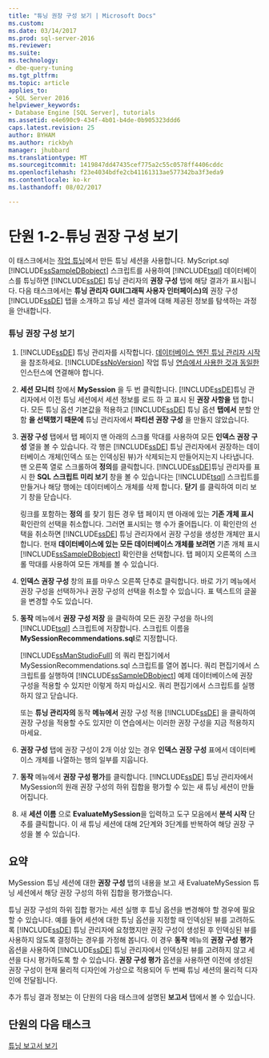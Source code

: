 ```yaml
---
title: "튜닝 권장 구성 보기 | Microsoft Docs"
ms.custom: 
ms.date: 03/14/2017
ms.prod: sql-server-2016
ms.reviewer: 
ms.suite: 
ms.technology:
- dbe-query-tuning
ms.tgt_pltfrm: 
ms.topic: article
applies_to:
- SQL Server 2016
helpviewer_keywords:
- Database Engine [SQL Server], tutorials
ms.assetid: e4e690c9-434f-4b01-b4de-0b905323ddd6
caps.latest.revision: 25
author: BYHAM
ms.author: rickbyh
manager: jhubbard
ms.translationtype: MT
ms.sourcegitcommit: 1419847dd47435cef775a2c55c0578ff4406cddc
ms.openlocfilehash: f23e4034bdfe2cb41161313ae577342ba3f3eda9
ms.contentlocale: ko-kr
ms.lasthandoff: 08/02/2017

---
```

# <a name="lesson-1-2---viewing-tuning-recommendations"></a>단원 1-2-튜닝 권장 구성 보기
이 태스크에서는 [작업 튜닝](../../tools/dta/lesson-1-1-tuning-a-workload.md)에서 만든 튜닝 세션을 사용합니다. MyScript.sql [!INCLUDE[ssSampleDBobject](../../includes/sssampledbobject-md.md)] 스크립트를 사용하여 [!INCLUDE[tsql](../../includes/tsql-md.md)] 데이터베이스를 튜닝하면 [!INCLUDE[ssDE](../../includes/ssde-md.md)] 튜닝 관리자의 **권장 구성** 탭에 해당 결과가 표시됩니다. 다음 태스크에서는 **튜닝 관리자 GUI(그래픽 사용자 인터페이스)의** 권장 구성 [!INCLUDE[ssDE](../../includes/ssde-md.md)] 탭을 소개하고 튜닝 세션 결과에 대해 제공된 정보를 탐색하는 과정을 안내합니다.  
  
### <a name="view-tuning-recommendations"></a>튜닝 권장 구성 보기  
  
1.  [!INCLUDE[ssDE](../../includes/ssde-md.md)] 튜닝 관리자를 시작합니다. [데이터베이스 엔진 튜닝 관리자 시작](../../tools/dta/lesson-1-1-launching-database-engine-tuning-advisor.md)을 참조하세요. [!INCLUDE[ssNoVersion](../../includes/ssnoversion-md.md)] 작업 튜닝 [연습에서 사용한 것과 동일한](../../tools/dta/lesson-1-1-tuning-a-workload.md)인스턴스에 연결해야 합니다.  
  
2.  **세션 모니터** 창에서 **MySession** 을 두 번 클릭합니다. [!INCLUDE[ssDE](../../includes/ssde-md.md)]튜닝 관리자에서 이전 튜닝 세션에서 세션 정보를 로드 하 고 표시 된 **권장 사항을** 탭 합니다. 모든 튜닝 옵션 기본값을 적용하고 [!INCLUDE[ssDE](../../includes/ssde-md.md)] 튜닝 옵션 **탭에서** 분할 안 함 **을 선택했기 때문에** 튜닝 관리자에서 **파티션 권장 구성** 을 만들지 않았습니다.  
  
3.  **권장 구성** 탭에서 탭 페이지 맨 아래의 스크롤 막대를 사용하여 모든 **인덱스 권장 구성** 열을 볼 수 있습니다. 각 행은 [!INCLUDE[ssDE](../../includes/ssde-md.md)] 튜닝 관리자에서 권장하는 데이터베이스 개체(인덱스 또는 인덱싱된 뷰)가 삭제되는지 만들어지는지 나타냅니다. 맨 오른쪽 열로 스크롤하여 **정의**를 클릭합니다. [!INCLUDE[ssDE](../../includes/ssde-md.md)]튜닝 관리자를 표시 한 **SQL 스크립트 미리 보기** 창을 볼 수 있습니다는 [!INCLUDE[tsql](../../includes/tsql-md.md)] 스크립트를 만들거나 해당 행에는 데이터베이스 개체를 삭제 합니다. **닫기** 를 클릭하여 미리 보기 창을 닫습니다.  
  
    링크를 포함하는 **정의** 를 찾기 힘든 경우 탭 페이지 맨 아래에 있는 **기존 개체 표시** 확인란의 선택을 취소합니다. 그러면 표시되는 행 수가 줄어듭니다. 이 확인란의 선택을 취소하면 [!INCLUDE[ssDE](../../includes/ssde-md.md)] 튜닝 관리자에서 권장 구성을 생성한 개체만 표시합니다. 현재 **데이터베이스에 있는 모든 데이터베이스 개체를 보려면** 기존 개체 표시 [!INCLUDE[ssSampleDBobject](../../includes/sssampledbobject-md.md)] 확인란을 선택합니다. 탭 페이지 오른쪽의 스크롤 막대를 사용하여 모든 개체를 볼 수 있습니다.  
  
4.  **인덱스 권장 구성** 창의 표를 마우스 오른쪽 단추로 클릭합니다. 바로 가기 메뉴에서 권장 구성을 선택하거나 권장 구성의 선택을 취소할 수 있습니다. 표 텍스트의 글꼴을 변경할 수도 있습니다.  
  
5.  **동작** 메뉴에서 **권장 구성 저장** 을 클릭하여 모든 권장 구성을 하나의 [!INCLUDE[tsql](../../includes/tsql-md.md)] 스크립트에 저장합니다. 스크립트 이름을 **MySessionRecommendations.sql**로 지정합니다.  
  
    [!INCLUDE[ssManStudioFull](../../includes/ssmanstudiofull-md.md)] 의 쿼리 편집기에서 MySessionRecommendations.sql 스크립트를 열어 봅니다. 쿼리 편집기에서 스크립트를 실행하여 [!INCLUDE[ssSampleDBobject](../../includes/sssampledbobject-md.md)] 예제 데이터베이스에 권장 구성을 적용할 수 있지만 이렇게 하지 마십시오. 쿼리 편집기에서 스크립트를 실행하지 않고 닫습니다.  
  
    또는 **튜닝 관리자의** 동작 **메뉴에서** 권장 구성 적용 [!INCLUDE[ssDE](../../includes/ssde-md.md)] 을 클릭하여 권장 구성을 적용할 수도 있지만 이 연습에서는 이러한 권장 구성을 지금 적용하지 마세요.  
  
6.  **권장 구성** 탭에 권장 구성이 2개 이상 있는 경우 **인덱스 권장 구성** 표에서 데이터베이스 개체를 나열하는 행의 일부를 지웁니다.  
  
7.  **동작** 메뉴에서 **권장 구성 평가**를 클릭합니다. [!INCLUDE[ssDE](../../includes/ssde-md.md)] 튜닝 관리자에서 MySession의 원래 권장 구성의 하위 집합을 평가할 수 있는 새 튜닝 세션이 만들어집니다.  
  
8.  새 **세션 이름** 으로 **EvaluateMySession**을 입력하고 도구 모음에서 **분석 시작** 단추를 클릭합니다. 이 새 튜닝 세션에 대해 2단계와 3단계를 반복하여 해당 권장 구성을 볼 수 있습니다.  
  
## <a name="summary"></a>요약  
MySession 튜닝 세션에 대한 **권장 구성** 탭의 내용을 보고 새 EvaluateMySession 튜닝 세션에서 해당 권장 구성의 하위 집합을 평가했습니다.  
  
튜닝 권장 구성의 하위 집합 평가는 세션 실행 후 튜닝 옵션을 변경해야 할 경우에 필요할 수 있습니다. 예를 들어 세션에 대한 튜닝 옵션을 지정할 때 인덱싱된 뷰를 고려하도록 [!INCLUDE[ssDE](../../includes/ssde-md.md)] 튜닝 관리자에 요청했지만 권장 구성이 생성된 후 인덱싱된 뷰를 사용하지 않도록 결정하는 경우를 가정해 봅니다. 이 경우 **동작** 메뉴의 **권장 구성 평가** 옵션을 사용하여 [!INCLUDE[ssDE](../../includes/ssde-md.md)] 튜닝 관리자에서 인덱싱된 뷰를 고려하지 않고 세션을 다시 평가하도록 할 수 있습니다. **권장 구성 평가** 옵션을 사용하면 이전에 생성된 권장 구성이 현재 물리적 디자인에 가상으로 적용되어 두 번째 튜닝 세션의 물리적 디자인에 전달됩니다.  
  
추가 튜닝 결과 정보는 이 단원의 다음 태스크에 설명된 **보고서** 탭에서 볼 수 있습니다.  
  
## <a name="next-task-in-lesson"></a>단원의 다음 태스크  
[튜닝 보고서 보기](../../tools/dta/lesson-1-3-viewing-tuning-reports.md)  
  
  
  

